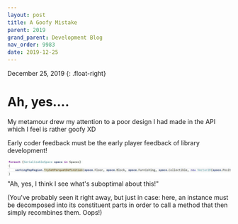 ```yaml
---
layout: post
title: A Goofy Mistake
parent: 2019
grand_parent: Development Blog
nav_order: 9983
date: 2019-12-25
---
```

December 25, 2019
{: .float-right}

# Ah, yes....

My metamour drew my attention to a poor design I had made in the API which I feel is rather goofy  XD

Early coder feedback must be the early player feedback of library development!

![Several lines of code showing how an instance must be decomposed into its constituent parts in order to call a method that then simply recombines them.  Oops!](image-2019-12-25.jpg)
"Ah, yes, I think I see what's suboptimal about this!"

(You've probably seen it right away, but just in case: here, an instance must be decomposed into its constituent parts in order to call a method that then simply recombines them.  Oops!)
